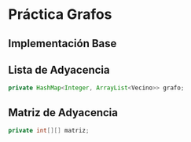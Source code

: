# Práctica Grafos
## Implementación Base

## Lista de Adyacencia

```java
private HashMap<Integer, ArrayList<Vecino>> grafo;
```

## Matriz de Adyacencia
```java
private int[][] matriz;
```